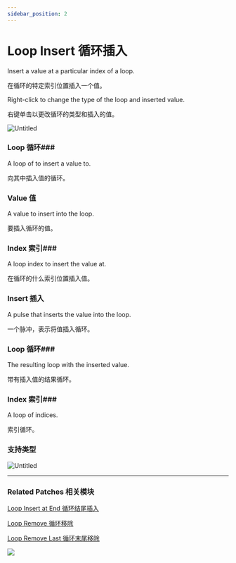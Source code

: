 ```yaml
---
sidebar_position: 2
---
```


# Loop Insert 循环插入

Insert a value at a particular index of a loop.

在循环的特定索引位置插入一个值。

Right-click to change the type of the loop and inserted value.

右键单击以更改循环的类型和插入的值。

![Untitled](https://s3.us-west-2.amazonaws.com/secure.notion-static.com/a8a125dd-1b74-4239-85f4-4d1dabfae75d/Untitled.png?X-Amz-Algorithm=AWS4-HMAC-SHA256&X-Amz-Content-Sha256=UNSIGNED-PAYLOAD&X-Amz-Credential=AKIAT73L2G45EIPT3X45%2F20220602%2Fus-west-2%2Fs3%2Faws4_request&X-Amz-Date=20220602T173128Z&X-Amz-Expires=86400&X-Amz-Signature=63065279eb32c000e27bd31a01e9eb53c94e26cbe10f6bce3b4b2b7cd2cd37c0&X-Amz-SignedHeaders=host&response-content-disposition=filename%20%3D%22Untitled.png%22&x-id=GetObject)

### Loop 循环### 

A loop of to insert a value to.

向其中插入值的循环。

### Value 值

A value to insert into the loop.

要插入循环的值。

### Index 索引### 

A loop index to insert the value at.

在循环的什么索引位置插入值。

### Insert 插入

A pulse that inserts the value into the loop.

一个脉冲，表示将值插入循环。

### Loop 循环### 

The resulting loop with the inserted value.

带有插入值的结果循环。

### Index 索引### 

A loop of indices.

索引循环。

### 支持类型

![Untitled](https://s3.us-west-2.amazonaws.com/secure.notion-static.com/01e93283-0a3f-4c08-89ff-cab444942e9a/Untitled.png?X-Amz-Algorithm=AWS4-HMAC-SHA256&X-Amz-Content-Sha256=UNSIGNED-PAYLOAD&X-Amz-Credential=AKIAT73L2G45EIPT3X45%2F20220602%2Fus-west-2%2Fs3%2Faws4_request&X-Amz-Date=20220602T173139Z&X-Amz-Expires=86400&X-Amz-Signature=c22fdf46d043868f5d7659c8b627fc03569695cfaaab83acf7f3457e2229255b&X-Amz-SignedHeaders=host&response-content-disposition=filename%20%3D%22Untitled.png%22&x-id=GetObject)

------

### Related Patches 相关模块

[Loop Insert at End 循环结尾插入](https://www.notion.so/Loop-Insert-at-End-4c86d7dcfe2041158b9228f5a811ce9c)

[Loop Remove 循环移除](https://www.notion.so/Loop-Remove-be83847723104a9c8d553130b28dd826)

[Loop Remove Last 循环末尾移除](https://www.notion.so/Loop-Remove-Last-ff12494e41924023a562477ec3e109af)

![](https://s3.us-west-2.amazonaws.com/secure.notion-static.com/c0ebe22c-11fd-458d-bbc3-2a65e73ef910/Untitled.png?X-Amz-Algorithm=AWS4-HMAC-SHA256&X-Amz-Content-Sha256=UNSIGNED-PAYLOAD&X-Amz-Credential=AKIAT73L2G45EIPT3X45%2F20220602%2Fus-west-2%2Fs3%2Faws4_request&X-Amz-Date=20220602T173147Z&X-Amz-Expires=86400&X-Amz-Signature=1600bc80f21bf6969c396c3b6743b189b4e9e352b043f09c7c7c01d3c7ebe8fc&X-Amz-SignedHeaders=host&response-content-disposition=filename%20%3D%22Untitled.png%22&x-id=GetObject)
